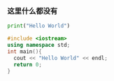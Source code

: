 ### 这里什么都没有

```python
print("Hello World")
```
```cpp
#include <iostream>
using namespace std;
int main(){
  cout << "Hello World" << endl;
  return 0;
}
```
